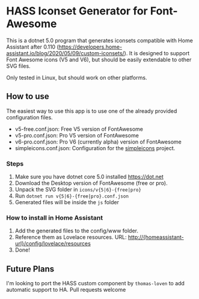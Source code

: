 # HASS Iconset Generator for Font-Awesome

This is a dotnet 5.0 program that generates iconsets compatible with Home Assistant after 0.110 (https://developers.home-assistant.io/blog/2020/05/09/custom-iconsets/). It is designed to support Font Awesome icons (V5 and V6), but should be easily extendable to other SVG files.

Only tested in Linux, but should work on other platforms.

## How to use
The easiest way to use this app is to use one of the already provided configuration files.
- v5-free.conf.json: Free V5 version of FontAwesome
- v5-pro.conf.json: Pro V5 version of FontAwesome
- v6-pro.conf.json: Pro V6 (currently alpha) version of FontAwesome
- simpleicons.conf.json: Configuration for the [simpleicons](https://github.com/simple-icons/simple-icons) project.

### Steps
1. Make sure you have dotnet core 5.0 installed https://dot.net
2. Download the Desktop version of FontAwesome (free or pro).
3. Unpack the SVG folder in `icons/v{5|6}-{free|pro}`
4. Run `dotnet run v{5|6}-{free|pro}.conf.json`
5. Generated files will be inside the `js` folder

### How to install in Home Assistant
1. Add the generated files to the config/www folder.
2. Reference them as Lovelace resources. URL: [http://{homeassistant-url}/config/lovelace/resources](http://{homeassistant-url}/config/lovelace/resources)
3. Done!

## Future Plans
I'm looking to port the HASS custom component by `thomas-loven` to add automatic support to HA. Pull requests welcome
